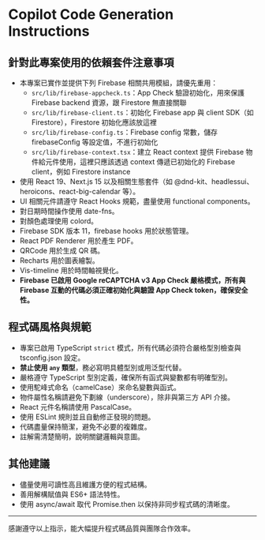 # Copilot Code Generation Instructions

## 針對此專案使用的依賴套件注意事項
- 本專案已實作並提供下列 Firebase 相關共用模組，請優先重用：
  - `src/lib/firebase-appcheck.ts`：App Check 驗證初始化，用來保護 Firebase backend 資源，跟 Firestore 無直接關聯
  - `src/lib/firebase-client.ts`：初始化 Firebase app 與 client SDK（如 Firestore），Firestore 初始化應該放這裡
  - `src/lib/firebase-config.ts`：Firebase config 常數，儲存 firebaseConfig 等設定值，不進行初始化
  - `src/lib/firebase-context.tsx`：建立 React context 提供 Firebase 物件給元件使用，這裡只應該透過 context 傳遞已初始化的 Firebase client，例如 Firestore instance
- 使用 React 19、Next.js 15 以及相關生態套件（如 @dnd-kit、headlessui、heroicons、react-big-calendar 等）。
- UI 相關元件請遵守 React Hooks 規範，盡量使用 functional components。
- 對日期時間操作使用 date-fns。
- 對顏色處理使用 colord。
- Firebase SDK 版本 11，firebase hooks 用於狀態管理。
- React PDF Renderer 用於產生 PDF。
- QRCode 用於生成 QR 碼。
- Recharts 用於圖表繪製。
- Vis-timeline 用於時間軸視覺化。
- **Firebase 已啟用 Google reCAPTCHA v3 App Check 嚴格模式，所有與 Firebase 互動的代碼必須正確初始化與驗證 App Check token，確保安全性。**

## 程式碼風格與規範
- 專案已啟用 TypeScript `strict` 模式，所有代碼必須符合嚴格型別檢查與 tsconfig.json 設定。
- **禁止使用 `any` 類型**，務必寫明具體型別或用泛型代替。
- 嚴格遵守 TypeScript 型別定義，確保所有函式與變數都有明確型別。
- 使用駝峰式命名（camelCase）來命名變數與函式。
- 物件屬性名稱請避免下劃線（underscore），除非與第三方 API 介接。
- React 元件名稱請使用 PascalCase。
- 使用 ESLint 規則並且自動修正發現的問題。
- 代碼盡量保持簡潔，避免不必要的複雜度。
- 註解需清楚簡明，說明關鍵邏輯與意圖。

## 其他建議
- 儘量使用可讀性高且維護方便的程式結構。
- 善用解構賦值與 ES6+ 語法特性。
- 使用 async/await 取代 Promise.then 以保持非同步程式碼的清晰度。

---

感謝遵守以上指示，能大幅提升程式碼品質與團隊合作效率。
